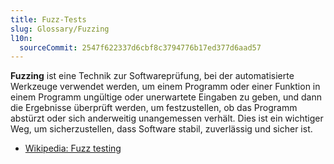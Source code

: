 ```yaml
---
title: Fuzz-Tests
slug: Glossary/Fuzzing
l10n:
  sourceCommit: 2547f622337d6cbf8c3794776b17ed377d6aad57
---
```


**Fuzzing** ist eine Technik zur Softwareprüfung, bei der automatisierte Werkzeuge verwendet werden, um einem Programm oder einer Funktion in einem Programm ungültige oder unerwartete Eingaben zu geben, und dann die Ergebnisse überprüft werden, um festzustellen, ob das Programm abstürzt oder sich anderweitig unangemessen verhält. Dies ist ein wichtiger Weg, um sicherzustellen, dass Software stabil, zuverlässig und sicher ist.

- [Wikipedia: Fuzz testing](https://en.wikipedia.org/wiki/Fuzz_testing)
